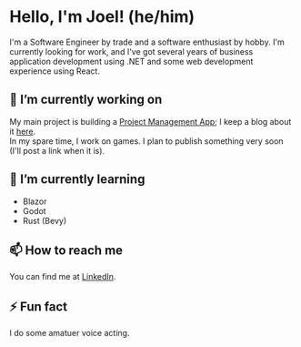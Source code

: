 # Hello, I'm Joel! (he/him)
I'm a Software Engineer by trade and a software enthusiast by hobby. I'm currently looking for work, and I've got several years of business application development using .NET and some web development experience using React.

## 🔭 I’m currently working on
My main project is building a [Project Management App](https://github.com/JoelWakefield/ProjectManagementApp); I keep a blog about it [here](https://github.com/JoelWakefield/blog/blob/main/ProjectManagementApp.md).\
In my spare time, I work on games. I plan to publish something very soon (I'll post a link when it is).

## 🌱 I’m currently learning
- Blazor
- Godot
- Rust (Bevy)

## 📫 How to reach me
You can find me at [LinkedIn](https://www.linkedin.com/in/joel-t-wakefield/).

## ⚡ Fun fact
I do some amatuer voice acting.
